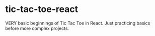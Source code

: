 # tic-tac-toe-react

VERY basic beginnings of Tic Tac Toe in React. Just practicing basics before more complex projects.
